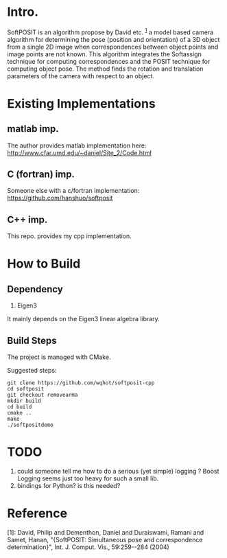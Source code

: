 # Intro.

SoftPOSIT is an algorithm propose by David etc. <sup>[1](#myfootnote1)</sup>
a model based camera algorithm for determining the pose (position and orientation) of a 3D object from a single 2D image when correspondences between object points and image points are not known. This algorithm integrates the Softassign technique for computing correspondences and the POSIT technique for computing object pose. The method finds the rotation and translation parameters of the camera with respect to an object.

# Existing Implementations

## matlab imp.

The author provides matlab implementation here: http://www.cfar.umd.edu/~daniel/Site_2/Code.html

## C (fortran) imp.

Someone else with a c/fortran implementation: https://github.com/hanshuo/softposit

## C++ imp.

This repo. provides my cpp implementation.


# How to Build

## Dependency
1. Eigen3

It mainly depends on the Eigen3 linear algebra library.


## Build Steps
The project is managed with CMake.

Suggested steps:

```
git clone https://github.com/wqhot/softposit-cpp
cd softposit
git checkout removearma
mkdir build
cd build
cmake ..
make
./softpositdemo
```

# TODO

1. could someone tell me how to do a serious (yet simple) logging ?  Boost Logging seems just too heavy for such a small lib.
2. bindings for Python? is this needed?

# Reference

<a name="myfootnote1">[1]</a>: David, Philip and Dementhon, Daniel and Duraiswami, Ramani and Samet, Hanan, "{SoftPOSIT: Simultaneous pose and correspondence determination}", Int. J. Comput. Vis., 59:259--284 (2004)
